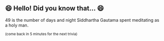 ## :smile: Hello! Did you know that... :smile:
49 is the number of days and night Siddhartha Gautama spent meditating as a holy man.

<sup>(come back in 5 minutes for the next trivia)<sup>

